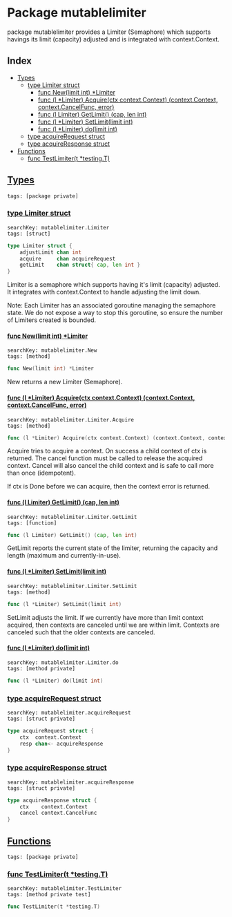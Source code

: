 # Package mutablelimiter

package mutablelimiter provides a Limiter (Semaphore) which supports havings its limit (capacity) adjusted and is integrated with context.Context. 

## Index

* [Types](#type)
    * [type Limiter struct](#Limiter)
        * [func New(limit int) *Limiter](#New)
        * [func (l *Limiter) Acquire(ctx context.Context) (context.Context, context.CancelFunc, error)](#Limiter.Acquire)
        * [func (l Limiter) GetLimit() (cap, len int)](#Limiter.GetLimit)
        * [func (l *Limiter) SetLimit(limit int)](#Limiter.SetLimit)
        * [func (l *Limiter) do(limit int)](#Limiter.do)
    * [type acquireRequest struct](#acquireRequest)
    * [type acquireResponse struct](#acquireResponse)
* [Functions](#func)
    * [func TestLimiter(t *testing.T)](#TestLimiter)


## <a id="type" href="#type">Types</a>

```
tags: [package private]
```

### <a id="Limiter" href="#Limiter">type Limiter struct</a>

```
searchKey: mutablelimiter.Limiter
tags: [struct]
```

```Go
type Limiter struct {
	adjustLimit chan int
	acquire     chan acquireRequest
	getLimit    chan struct{ cap, len int }
}
```

Limiter is a semaphore which supports having it's limit (capacity) adjusted. It integrates with context.Context to handle adjusting the limit down. 

Note: Each Limiter has an associated goroutine managing the semaphore state. We do not expose a way to stop this goroutine, so ensure the number of Limiters created is bounded. 

#### <a id="New" href="#New">func New(limit int) *Limiter</a>

```
searchKey: mutablelimiter.New
tags: [method]
```

```Go
func New(limit int) *Limiter
```

New returns a new Limiter (Semaphore). 

#### <a id="Limiter.Acquire" href="#Limiter.Acquire">func (l *Limiter) Acquire(ctx context.Context) (context.Context, context.CancelFunc, error)</a>

```
searchKey: mutablelimiter.Limiter.Acquire
tags: [method]
```

```Go
func (l *Limiter) Acquire(ctx context.Context) (context.Context, context.CancelFunc, error)
```

Acquire tries to acquire a context. On success a child context of ctx is returned. The cancel function must be called to release the acquired context. Cancel will also cancel the child context and is safe to call more than once (idempotent). 

If ctx is Done before we can acquire, then the context error is returned. 

#### <a id="Limiter.GetLimit" href="#Limiter.GetLimit">func (l Limiter) GetLimit() (cap, len int)</a>

```
searchKey: mutablelimiter.Limiter.GetLimit
tags: [function]
```

```Go
func (l Limiter) GetLimit() (cap, len int)
```

GetLimit reports the current state of the limiter, returning the capacity and length (maximum and currently-in-use). 

#### <a id="Limiter.SetLimit" href="#Limiter.SetLimit">func (l *Limiter) SetLimit(limit int)</a>

```
searchKey: mutablelimiter.Limiter.SetLimit
tags: [method]
```

```Go
func (l *Limiter) SetLimit(limit int)
```

SetLimit adjusts the limit. If we currently have more than limit context acquired, then contexts are canceled until we are within limit. Contexts are canceled such that the older contexts are canceled. 

#### <a id="Limiter.do" href="#Limiter.do">func (l *Limiter) do(limit int)</a>

```
searchKey: mutablelimiter.Limiter.do
tags: [method private]
```

```Go
func (l *Limiter) do(limit int)
```

### <a id="acquireRequest" href="#acquireRequest">type acquireRequest struct</a>

```
searchKey: mutablelimiter.acquireRequest
tags: [struct private]
```

```Go
type acquireRequest struct {
	ctx  context.Context
	resp chan<- acquireResponse
}
```

### <a id="acquireResponse" href="#acquireResponse">type acquireResponse struct</a>

```
searchKey: mutablelimiter.acquireResponse
tags: [struct private]
```

```Go
type acquireResponse struct {
	ctx    context.Context
	cancel context.CancelFunc
}
```

## <a id="func" href="#func">Functions</a>

```
tags: [package private]
```

### <a id="TestLimiter" href="#TestLimiter">func TestLimiter(t *testing.T)</a>

```
searchKey: mutablelimiter.TestLimiter
tags: [method private test]
```

```Go
func TestLimiter(t *testing.T)
```


